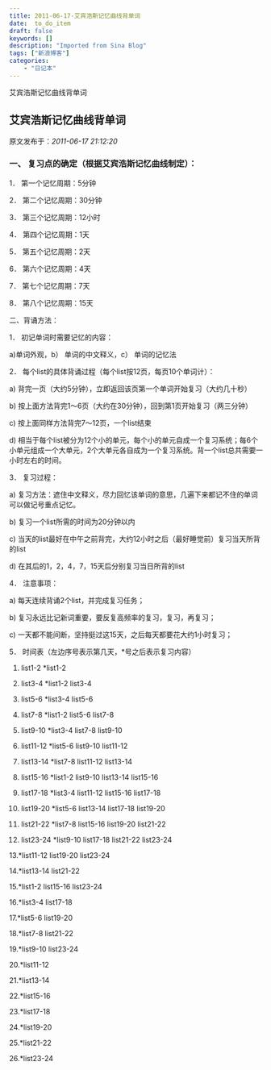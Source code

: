 ```yaml
---
title: 2011-06-17-艾宾浩斯记忆曲线背单词
date:  to_do_item
draft: false
keywords: []
description: "Imported from Sina Blog"
tags: ["新浪博客"]
categories: 
    - "日记本"
---
```

艾宾浩斯记忆曲线背单词
## 艾宾浩斯记忆曲线背单词

 原文发布于：*2011-06-17 21:12:20*

### 一、 复习点的确定（根据艾宾浩斯记忆曲线制定）：

1． 第一个记忆周期：5分钟

2． 第二个记忆周期：30分钟

3． 第三个记忆周期：12小时

4． 第四个记忆周期：1天

5． 第五个记忆周期：2天

6． 第六个记忆周期：4天

7． 第七个记忆周期：7天

8． 第八个记忆周期：15天

二、背诵方法：

1． 初记单词时需要记忆的内容：

a)单词外观，b） 单词的中文释义，c） 单词的记忆法

2． 每个list的具体背诵过程（每个list按12页，每页10个单词计）：

a) 背完一页（大约5分钟），立即返回该页第一个单词开始复习（大约几十秒）

b) 按上面方法背完1～6页（大约在30分钟），回到第1页开始复习（两三分钟）

c) 按上面同样方法背完7～12页，一个list结束

d)
相当于每个list被分为12个小的单元，每个小的单元自成一个复习系统；每6个小单元组成一个大单元，2个大单元各自成为一个复习系统。背一个list总共需要一小时左右的时间。

3． 复习过程：

a) 复习方法：遮住中文释义，尽力回忆该单词的意思，几遍下来都记不住的单词可以做记号重点记忆。

b) 复习一个list所需的时间为20分钟以内

c) 当天的list最好在中午之前背完，大约12小时之后（最好睡觉前）复习当天所背的list

d) 在其后的1，2，4，7，15天后分别复习当日所背的list

4． 注意事项：

a) 每天连续背诵2个list，并完成复习任务；

b) 复习永远比记新词重要，要反复高频率的复习，复习，再复习；

c) 一天都不能间断，坚持挺过这15天，之后每天都要花大约1小时复习；

5． 时间表（左边序号表示第几天，*号之后表示复习内容）

1. list1-2 *list1-2

2. list3-4 *list1-2 list3-4

3. list5-6 *list3-4 list5-6

4. list7-8 *list1-2 list5-6 list7-8

5. list9-10 *list3-4 list7-8 list9-10

6. list11-12 *list5-6 list9-10 list11-12

7. list13-14 *list7-8 list11-12 list13-14

8. list15-16 *list1-2 list9-10 list13-14 list15-16

9. list17-18 *list3-4 list11-12 list15-16 list17-18

10. list19-20 *list5-6 list13-14 list17-18 list19-20

11. list21-22 *list7-8 list15-16 list19-20 list21-22

12. list23-24 *list9-10 list17-18 list21-22 list23-24

13.*list11-12 list19-20 list23-24

14.*list13-14 list21-22

15.*list1-2 list15-16 list23-24

16.*list3-4 list17-18

17.*list5-6 list19-20

18.*list7-8 list21-22

19.*list9-10 list23-24

20.*list11-12

21.*list13-14

22.*list15-16

23.*list17-18

24.*list19-20

25.*list21-22

26.*list23-24


